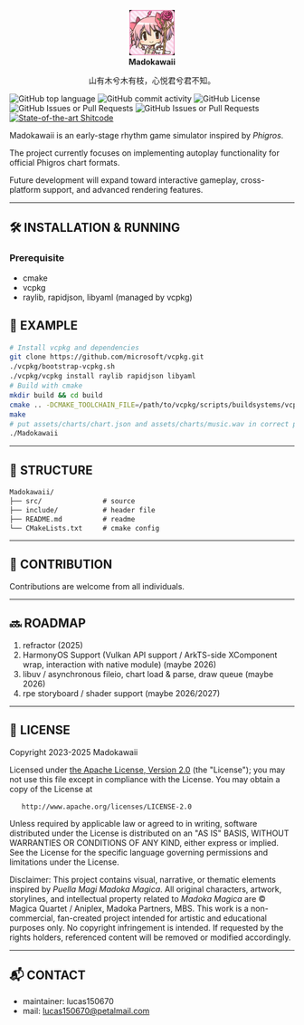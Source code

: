 <p align="center">
  <img src="img.jpg" width="80" alt="madoka"><br/>
  <b>Madokawaii</b>
</p>


<p align="center">
  山有木兮木有枝，心悦君兮君不知。
</p>

![GitHub top language](https://img.shields.io/github/languages/top/lucas150670/Madokawaii)
![GitHub commit activity](https://img.shields.io/github/commit-activity/w/lucas150670/Madokawaii)
![GitHub License](https://img.shields.io/github/license/lucas150670/Madokawaii)
![GitHub Issues or Pull Requests](https://img.shields.io/github/issues/lucas150670/Madokawaii)
![GitHub Issues or Pull Requests](https://img.shields.io/github/issues-pr/lucas150670/Madokawaii)
[![State-of-the-art Shitcode](https://img.shields.io/static/v1?label=State-of-the-art&message=Shitcode&color=7B5804)](https://github.com/trekhleb/state-of-the-art-shitcode)

Madokawaii is an early-stage rhythm game simulator inspired by *Phigros*. 

The project currently focuses on implementing autoplay functionality for official Phigros chart formats.

Future development will expand toward interactive gameplay, cross-platform support, and advanced rendering features.

---

## 🛠 INSTALLATION & RUNNING

### Prerequisite
- cmake
- vcpkg
- raylib, rapidjson, libyaml (managed by vcpkg)


## 📌 EXAMPLE
```bash
# Install vcpkg and dependencies
git clone https://github.com/microsoft/vcpkg.git
./vcpkg/bootstrap-vcpkg.sh
./vcpkg/vcpkg install raylib rapidjson libyaml
# Build with cmake
mkdir build && cd build
cmake .. -DCMAKE_TOOLCHAIN_FILE=/path/to/vcpkg/scripts/buildsystems/vcpkg.cmake
make
# put assets/charts/chart.json and assets/charts/music.wav in correct position.
./Madokawaii
```
---

## 📂 STRUCTURE
```
Madokawaii/
├── src/               # source
├── include/           # header file
├── README.md          # readme
└── CMakeLists.txt     # cmake config
```

---

## 🤝 CONTRIBUTION
Contributions are welcome from all individuals.

---

## 🔜 ROADMAP
1. refractor (2025)
2. HarmonyOS Support (Vulkan API support / ArkTS-side XComponent wrap, interaction with native module) (maybe 2026)
3. libuv / asynchronous fileio, chart load & parse, draw queue (maybe 2026)
4. rpe storyboard / shader support (maybe 2026/2027)

---

## 📄 LICENSE
Copyright 2023-2025 Madokawaii

Licensed under [the Apache License, Version 2.0](LICENSE) (the "License");
you may not use this file except in compliance with the License.
You may obtain a copy of the License at

       http://www.apache.org/licenses/LICENSE-2.0

Unless required by applicable law or agreed to in writing, software
distributed under the License is distributed on an "AS IS" BASIS,
WITHOUT WARRANTIES OR CONDITIONS OF ANY KIND, either express or implied.
See the License for the specific language governing permissions and
limitations under the License.

Disclaimer: This project contains visual, narrative, or thematic elements inspired by *Puella Magi Madoka Magica*. All original characters, artwork, storylines, and intellectual property related to *Madoka Magica* are © Magica Quartet / Aniplex, Madoka Partners, MBS. This work is a non-commercial, fan-created project intended for artistic and educational purposes only. No copyright infringement is intended. If requested by the rights holders, referenced content will be removed or modified accordingly.


---

## 📬 CONTACT
- maintainer: lucas150670
- mail: lucas150670@petalmail.com